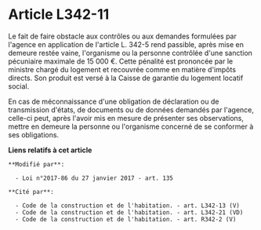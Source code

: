 # Article L342-11

Le fait de faire obstacle aux contrôles ou aux demandes formulées par l'agence en application de l'article L. 342-5  rend
passible, après mise en demeure restée vaine, l'organisme ou la personne contrôlée d'une sanction pécuniaire maximale de 15
000 €. Cette pénalité est prononcée par le ministre chargé du logement et recouvrée comme en matière d'impôts directs. Son
produit est versé à la Caisse de garantie du logement locatif social. 

En cas de méconnaissance d'une obligation de déclaration ou de transmission d'états, de documents ou de données demandés par
l'agence, celle-ci peut, après l'avoir mis en mesure de présenter ses observations, mettre en demeure la personne ou
l'organisme concerné de se conformer à ses obligations.

**Liens relatifs à cet article**

	**Modifié par**:

	  - Loi n°2017-86 du 27 janvier 2017 - art. 135

	**Cité par**:

	  - Code de la construction et de l'habitation. - art. L342-13 (V)
	  - Code de la construction et de l'habitation. - art. L342-21 (VD)
	  - Code de la construction et de l'habitation. - art. R342-2 (V)
